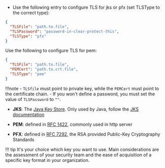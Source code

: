 <!--To configure a certificate for HTTPS-->

- Use the following entry to configure TLS for jks or pfx (set TLSType to the correct type): 

```json
{
  "TLSFile": "path.to.file",
  "TLSPassword": "password-in-clear-protect-this",
  "TLSType": "pfx"
}
```
Use the following to configure TLS for pem:

```json
{
  "TLSFile": "path.to.file",
  "PEMCert": "path.to.crt.file",
  "TLSType": "pem"
}
```
<!-- prettier-ignore -->
!!!note
    - `TLSfile` must point to private key, while the `PEMCert` must point to the certificate chain. 
    - If you won't define a password, you must set the value of `TLSPassword` to `""`.

- **JKS**: The [Java Key Store](https://en.wikipedia.org/wiki/Java_KeyStore). Only used by Java, follow the [JKS documentation](https://docs.oracle.com/cd/E19509-01/820-3503/ggfen/index.html)

- **PEM**: defined in [RFC 1422](https://www.rfc-editor.org/rfc/rfc1422), commonly used in http server

- **PFX**: defined in [RFC 7292](https://www.rfc-editor.org/rfc/rfc7292), the RSA provided Public-Key Cryptography Standards

<!-- prettier-ignore -->
!!! tip
    It's your choice which key you want to use. Main considerations are the assessment of your security team and the ease of acquisition of a specific key format in your organization.

<!--
## Example of private key and a self-signed certificate using openSSL:

### Bash code: 

#### Generate a private key
``` openssl genpkey -algorithm RSA -out server-key.pem ```

#### Generate a certificate signing request (CSR)
``` openssl req -new -key server-key.pem -out server.csr ```

#### Self-sign the certificate
``` openssl x509 -req -days 365 -in server.csr -signkey server-key.pem -out server-cert.pem ```

#### Generate CA certificate
``` openssl req -new -x509 -days 365 -key server-key.pem -out ca-cert.pem ```

The configuration for TLS for pem would look like:

```json
{
  "TLSFile": “server-key.pem”,
  "PEMCert": “server-cert.pem”,
  "TLSType": "pem"
}
```
-->